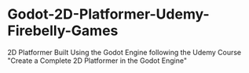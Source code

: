 # Godot-2D-Platformer-Udemy-Firebelly-Games
2D Platformer Built Using the Godot Engine following the Udemy Course "Create a Complete 2D Platformer in the Godot Engine"
